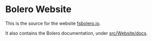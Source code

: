 # Bolero Website

This is the source for the website [fsbolero.io](https://fsbolero.io).

It also contains the Bolero documentation, under [src/Website/docs](src/Website/docs).
